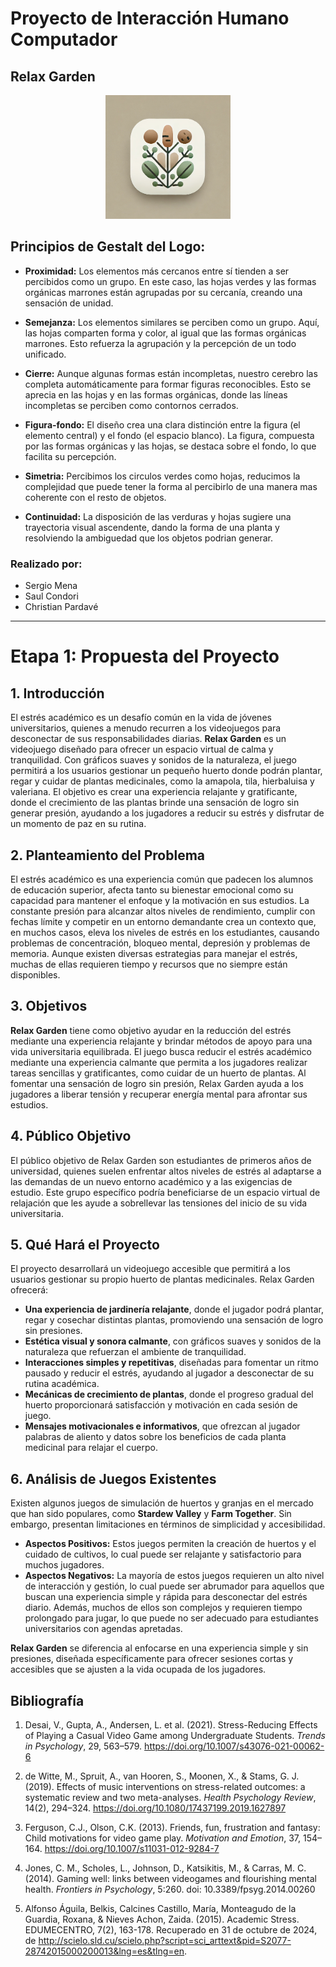 # Proyecto de Interacción Humano Computador
## Relax Garden

<p align="center">
  <img src="img/new_logo.png" alt="Logo del Proyecto" width="200">
</p>

## Principios de Gestalt del Logo:

- **Proximidad:** Los elementos más cercanos entre sí tienden a ser percibidos como un grupo. En este caso, las hojas verdes y las formas orgánicas marrones están agrupadas por su cercanía, creando una sensación de unidad.

- **Semejanza:** Los elementos similares se perciben como un grupo. Aquí, las hojas comparten forma y color, al igual que las formas orgánicas marrones. Esto refuerza la agrupación y la percepción de un todo unificado.

- **Cierre:** Aunque algunas formas están incompletas, nuestro cerebro las completa automáticamente para formar figuras reconocibles. Esto se aprecia en las hojas y en las formas orgánicas, donde las líneas incompletas se perciben como contornos cerrados.

- **Figura-fondo:** El diseño crea una clara distinción entre la figura (el elemento central) y el fondo (el espacio blanco). La figura, compuesta por las formas orgánicas y las hojas, se destaca sobre el fondo, lo que facilita su percepción.

- **Simetria:** Percibimos los circulos verdes como hojas, reducimos la complejidad que puede tener la forma al percibirlo de una manera mas coherente con el resto de objetos.

-  **Continuidad:** La disposición de las verduras y hojas sugiere una trayectoria visual ascendente, dando la forma de una planta y resolviendo la ambiguedad que los objetos podrian generar.

### Realizado por:
- Sergio Mena
- Saul Condori
- Christian Pardavé

---

# Etapa 1: Propuesta del Proyecto

## 1. Introducción
El estrés académico es un desafío común en la vida de jóvenes universitarios, quienes a menudo recurren a los videojuegos para desconectar de sus responsabilidades diarias. **Relax Garden** es un videojuego diseñado para ofrecer un espacio virtual de calma y tranquilidad. Con gráficos suaves y sonidos de la naturaleza, el juego permitirá a los usuarios gestionar un pequeño huerto donde podrán plantar, regar y cuidar de plantas medicinales, como la amapola, tila, hierbaluisa y valeriana. El objetivo es crear una experiencia relajante y gratificante, donde el crecimiento de las plantas brinde una sensación de logro sin generar presión, ayudando a los jugadores a reducir su estrés y disfrutar de un momento de paz en su rutina.

## 2. Planteamiento del Problema
El estrés académico es una experiencia común que padecen los alumnos de educación superior, afecta tanto su bienestar emocional como su capacidad para mantener el enfoque y la motivación en sus estudios. La constante presión para alcanzar altos niveles de rendimiento, cumplir con fechas límite y competir en un entorno demandante crea un contexto que, en muchos casos, eleva los niveles de estrés en los estudiantes, causando problemas de concentración, bloqueo mental, depresión y problemas de memoria. Aunque existen diversas estrategias para manejar el estrés, muchas de ellas requieren tiempo y recursos que no siempre están disponibles.

## 3. Objetivos
**Relax Garden** tiene como objetivo ayudar en la reducción del estrés mediante una experiencia relajante y brindar métodos de apoyo para una vida universitaria equilibrada. El juego busca reducir el estrés académico mediante una experiencia calmante que permita a los jugadores realizar tareas sencillas y gratificantes, como cuidar de un huerto de plantas. Al fomentar una sensación de logro sin presión, Relax Garden ayuda a los jugadores a liberar tensión y recuperar energía mental para afrontar sus estudios.

## 4. Público Objetivo
El público objetivo de Relax Garden son estudiantes de primeros años de universidad, quienes suelen enfrentar altos niveles de estrés al adaptarse a las demandas de un nuevo entorno académico y a las exigencias de estudio. Este grupo específico podría beneficiarse de un espacio virtual de relajación que les ayude a sobrellevar las tensiones del inicio de su vida universitaria.

## 5. Qué Hará el Proyecto
El proyecto desarrollará un videojuego accesible que permitirá a los usuarios gestionar su propio huerto de plantas medicinales. Relax Garden ofrecerá:

- **Una experiencia de jardinería relajante**, donde el jugador podrá plantar, regar y cosechar distintas plantas, promoviendo una sensación de logro sin presiones.
- **Estética visual y sonora calmante**, con gráficos suaves y sonidos de la naturaleza que refuerzan el ambiente de tranquilidad.
- **Interacciones simples y repetitivas**, diseñadas para fomentar un ritmo pausado y reducir el estrés, ayudando al jugador a desconectar de su rutina académica.
- **Mecánicas de crecimiento de plantas**, donde el progreso gradual del huerto proporcionará satisfacción y motivación en cada sesión de juego.
- **Mensajes motivacionales e informativos**, que ofrezcan al jugador palabras de aliento y datos sobre los beneficios de cada planta medicinal para relajar el cuerpo.

## 6. Análisis de Juegos Existentes
Existen algunos juegos de simulación de huertos y granjas en el mercado que han sido populares, como **Stardew Valley** y **Farm Together**. Sin embargo, presentan limitaciones en términos de simplicidad y accesibilidad.
- **Aspectos Positivos:** Estos juegos permiten la creación de huertos y el cuidado de cultivos, lo cual puede ser relajante y satisfactorio para muchos jugadores.
- **Aspectos Negativos:** La mayoría de estos juegos requieren un alto nivel de interacción y gestión, lo cual puede ser abrumador para aquellos que buscan una experiencia simple y rápida para desconectar del estrés diario. Además, muchos de ellos son complejos y requieren tiempo prolongado para jugar, lo que puede no ser adecuado para estudiantes universitarios con agendas apretadas.

**Relax Garden** se diferencia al enfocarse en una experiencia simple y sin presiones, diseñada específicamente para ofrecer sesiones cortas y accesibles que se ajusten a la vida ocupada de los jugadores.


## Bibliografía

1. Desai, V., Gupta, A., Andersen, L. et al. (2021). Stress-Reducing Effects of Playing a Casual Video Game among Undergraduate Students. *Trends in Psychology*, 29, 563–579. https://doi.org/10.1007/s43076-021-00062-6

2. de Witte, M., Spruit, A., van Hooren, S., Moonen, X., & Stams, G. J. (2019). Effects of music interventions on stress-related outcomes: a systematic review and two meta-analyses. *Health Psychology Review*, 14(2), 294–324. https://doi.org/10.1080/17437199.2019.1627897

3. Ferguson, C.J., Olson, C.K. (2013). Friends, fun, frustration and fantasy: Child motivations for video game play. *Motivation and Emotion*, 37, 154–164. https://doi.org/10.1007/s11031-012-9284-7

4. Jones, C. M., Scholes, L., Johnson, D., Katsikitis, M., & Carras, M. C. (2014). Gaming well: links between videogames and flourishing mental health. *Frontiers in Psychology*, 5:260. doi: 10.3389/fpsyg.2014.00260

5. Alfonso Águila, Belkis, Calcines Castillo, María, Monteagudo de la Guardia, Roxana, & Nieves Achon, Zaida. (2015). Academic Stress. EDUMECENTRO, 7(2), 163-178. Recuperado en 31 de octubre de 2024, de http://scielo.sld.cu/scielo.php?script=sci_arttext&pid=S2077-28742015000200013&lng=es&tlng=en.

